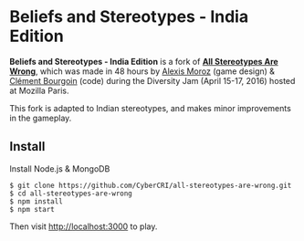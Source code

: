 # Beliefs and Stereotypes - India Edition

**Beliefs and Stereotypes - India Edition** is a fork of [**All Stereotypes Are Wrong**](https://github.com/iwazaru/all-stereotypes-are-wrong), which was made in 48 hours by 
[Alexis Moroz](https://www.linkedin.com/in/alexismoroz) (game design) & 
[Clément Bourgoin](https://twitter.com/ClementBourgoin) (code) during the 
Diversity Jam (April 15-17, 2016) hosted at Mozilla Paris.

This fork is adapted to Indian stereotypes, and makes minor improvements in the gameplay.

## Install

Install Node.js & MongoDB

```
$ git clone https://github.com/CyberCRI/all-stereotypes-are-wrong.git
$ cd all-stereotypes-are-wrong
$ npm install
$ npm start
```

Then visit [http://localhost:3000](http://localhost:3000) to play. 

